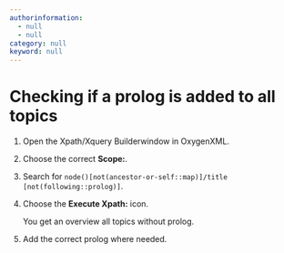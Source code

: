```yaml
---
authorinformation:
  - null
  - null
category: null
keyword: null
---
```


# Checking if a prolog is added to all topics

1. Open the Xpath/Xquery Builderwindow in OxygenXML.
2. Choose the correct **Scope:**.
3. Search for `node()[not(ancestor-or-self::map)]/title [not(following::prolog)]`.
4. Choose the **Execute Xpath:** icon.

   You get an overview all topics without prolog.

5. Add the correct prolog where needed.

